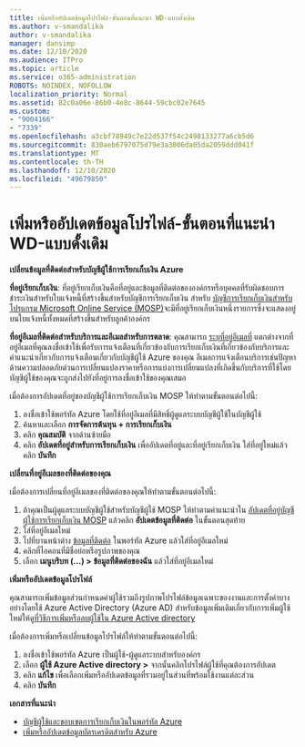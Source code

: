 ```yaml
---
title: เพิ่มหรืออัปเดตข้อมูลโปรไฟล์-ขั้นตอนที่แนะนำ WD-แบบดั้งเดิม
ms.author: v-smandalika
author: v-smandalika
manager: dansimp
ms.date: 12/10/2020
ms.audience: ITPro
ms.topic: article
ms.service: o365-administration
ROBOTS: NOINDEX, NOFOLLOW
localization_priority: Normal
ms.assetid: 82c0a06e-86b0-4e8c-8644-59cbc02e7645
ms.custom:
- "9004166"
- "7339"
ms.openlocfilehash: a3cbf78949c7e22d537f54c2498133277a6cb5d6
ms.sourcegitcommit: 830aeb6797075d79e3a3006da05da2059ddd041f
ms.translationtype: MT
ms.contentlocale: th-TH
ms.lasthandoff: 12/10/2020
ms.locfileid: "49679850"
---
```

# <a name="add-or-update-profile-information---legacy-wd---recommended-steps"></a>เพิ่มหรืออัปเดตข้อมูลโปรไฟล์-ขั้นตอนที่แนะนำ WD-แบบดั้งเดิม

**เปลี่ยนข้อมูลที่ติดต่อสำหรับบัญชีผู้ใช้การเรียกเก็บเงิน Azure**

**ที่อยู่เรียกเก็บเงิน**: ที่อยู่เรียกเก็บเงินคือที่อยู่และข้อมูลที่ติดต่อขององค์กรหรือบุคคลที่รับผิดชอบการชำระเงินสำหรับใบแจ้งหนี้ที่สร้างขึ้นสำหรับบัญชีการเรียกเก็บเงิน สำหรับ [บัญชีการเรียกเก็บเงินสำหรับโปรแกรม Microsoft Online Service (MOSP)](https://docs.microsoft.com/azure/cost-management-billing/manage/change-azure-account-profile#update-an-mosp-billing-account-address)จะมีที่อยู่เรียกเก็บเงินหนึ่งรายการซึ่งจะแสดงอยู่บนใบแจ้งหนี้ทั้งหมดที่สร้างขึ้นสำหรับลูกค้าองค์กร

**ที่อยู่อีเมลที่ติดต่อสำหรับบริการและอีเมลสำหรับการตลาด**: คุณสามารถ [ระบุที่อยู่อีเมลที่](https://docs.microsoft.com/azure/cost-management-billing/manage/change-azure-account-profile#change-your-contact-email-address) แตกต่างจากที่อยู่อีเมลที่คุณลงชื่อเข้าใช้เพื่อรับการแจ้งเตือนที่เกี่ยวข้องกับการเรียกเก็บเงินที่เกี่ยวข้องกับบริการและคำแนะนำเกี่ยวกับการแจ้งเตือนเกี่ยวกับบัญชีผู้ใช้ Azure ของคุณ อีเมลการแจ้งเตือนบริการเช่นปัญหาด้านความปลอดภัยด่วนการเปลี่ยนแปลงราคาหรือการแบ่งการเปลี่ยนแปลงที่เกิดขึ้นกับบริการที่ใช้โดยบัญชีผู้ใช้ของคุณจะถูกส่งไปยังที่อยู่การลงชื่อเข้าใช้ของคุณเสมอ

เมื่อต้องการอัปเดตที่อยู่ของบัญชีผู้ใช้การเรียกเก็บเงิน MOSP ให้ทำตามขั้นตอนต่อไปนี้:
1. ลงชื่อเข้าใช้พอร์ทัล Azure โดยใช้ที่อยู่อีเมลที่มีสิทธิ์ผู้ดูแลระบบบัญชีผู้ใช้ในบัญชีผู้ใช้
2. ค้นหาและเลือก **การจัดการต้นทุน + การเรียกเก็บเงิน** 
3. คลิก **คุณสมบัติ** จากด้านซ้ายมือ 
4. คลิก **อัปเดตที่อยู่สำหรับการเรียกเก็บเงิน** เพื่ออัปเดตที่อยู่และที่อยู่เรียกเก็บเงิน ใส่ที่อยู่ใหม่แล้วคลิก **บันทึก**

**เปลี่ยนที่อยู่อีเมลของที่ติดต่อของคุณ** 

เมื่อต้องการเปลี่ยนที่อยู่อีเมลของที่ติดต่อของคุณให้ทำตามขั้นตอนต่อไปนี้:
1. ถ้าคุณเป็นผู้ดูแลระบบบัญชีผู้ใช้สำหรับบัญชีผู้ใช้ MOSP ให้ทำตามคำแนะนำใน [อัปเดตที่อยู่บัญชีผู้ใช้การเรียกเก็บเงิน MOSP](https://docs.microsoft.com/azure/cost-management-billing/manage/change-azure-account-profile#update-an-mosp-billing-account-address) แล้วคลิก **อัปเดตข้อมูลที่ติดต่อ** ในขั้นตอนสุดท้าย 
2. ใส่ที่อยู่อีเมลใหม่ 
3. ไปที่บานหน้าต่าง [ข้อมูลที่ติดต่อ](https://ms.portal.azure.com/) ในพอร์ทัล Azure แล้วใส่ที่อยู่อีเมลใหม่ 
4. คลิกที่ไอคอนที่มีชื่อย่อหรือรูปภาพของคุณ 
5. เลือก **เมนูบริบท (...) > ข้อมูลที่ติดต่อของฉัน** แล้วใส่ที่อยู่อีเมลใหม่

**เพิ่มหรืออัปเดตข้อมูลโปรไฟล์**

คุณสามารถเพิ่มข้อมูลส่วนกำหนดค่าผู้ใช้รวมถึงรูปภาพโปรไฟล์ข้อมูลเฉพาะของงานและการตั้งค่าบางอย่างโดยใช้ Azure Active Directory (Azure AD) สำหรับข้อมูลเพิ่มเติมเกี่ยวกับการเพิ่มผู้ใช้ใหม่ให้ดู[ที่วิธีการเพิ่มหรือลบผู้ใช้ใน Azure Active directory](https://docs.microsoft.com/azure/active-directory/fundamentals/add-users-azure-active-directory)

เมื่อต้องการเพิ่มหรือเปลี่ยนข้อมูลโปรไฟล์ให้ทำตามขั้นตอนต่อไปนี้:

1. ลงชื่อเข้าใช้พอร์ทัล Azure เป็นผู้ใช้-ผู้ดูแลระบบสำหรับองค์กร
2. เลือก **ผู้ใช้ Azure Active directory >** จากนั้นคลิกโปรไฟล์ผู้ใช้ที่คุณต้องการอัปเดต 
3. คลิก **แก้ไข** เพื่อเลือกเพิ่มหรืออัปเดตข้อมูลที่รวมอยู่ในส่วนที่พร้อมใช้งานแต่ละส่วน 
4. คลิก **บันทึก**

**เอกสารที่แนะนำ**

- [บัญชีผู้ใช้และขอบเขตการเรียกเก็บเงินในพอร์ทัล Azure](https://docs.microsoft.com/azure/cost-management-billing/manage/view-all-accounts) 
- [เพิ่มหรืออัปเดตข้อมูลบัตรเครดิตสำหรับ Azure](https://docs.microsoft.com/azure/cost-management-billing/manage/change-credit-card)


